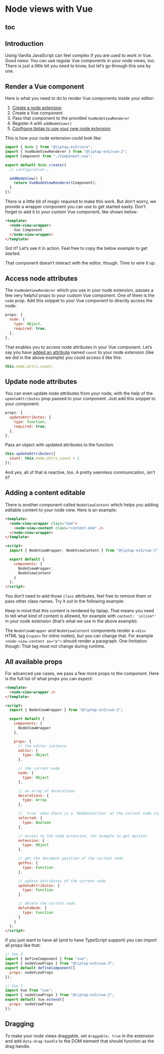 # Node views with Vue

## toc

## Introduction

Using Vanilla JavaScript can feel complex if you are used to work in Vue. Good news: You can use regular Vue components in your node views, too. There is just a little bit you need to know, but let’s go through this one by one.

## Render a Vue component

Here is what you need to do to render Vue components inside your editor:

1. [Create a node extension](/guide/custom-extensions)
2. Create a Vue component
3. Pass that component to the provided `VueNodeViewRenderer`
4. Register it with `addNodeView()`
5. [Configure tiptap to use your new node extension](/guide/configuration)

This is how your node extension could look like:

```js
import { Node } from "@tiptap-es5/core";
import { VueNodeViewRenderer } from "@tiptap-es5/vue-2";
import Component from "./Component.vue";

export default Node.create({
  // configuration …

  addNodeView() {
    return VueNodeViewRenderer(Component);
  }
});
```

There is a little bit of magic required to make this work. But don’t worry, we provide a wrapper component you can use to get started easily. Don’t forget to add it to your custom Vue component, like shown below:

```html
<template>
  <node-view-wrapper>
    Vue Component
  </node-view-wrapper>
</template>
```

Got it? Let’s see it in action. Feel free to copy the below example to get started.

<demo name="Guide/NodeViews/VueComponent" />

That component doesn’t interact with the editor, though. Time to wire it up.

## Access node attributes

The `VueNodeViewRenderer` which you use in your node extension, passes a few very helpful props to your custom Vue component. One of them is the `node` prop. Add this snippet to your Vue component to directly access the node:

```js
props: {
  node: {
    type: Object,
    required: true,
  },
},
```

That enables you to access node attributes in your Vue component. Let’s say you have [added an attribute](/guide/custom-extensions#attributes) named `count` to your node extension (like we did in the above example) you could access it like this:

```js
this.node.attrs.count;
```

## Update node attributes

You can even update node attributes from your node, with the help of the `updateAttributes` prop passed to your component. Just add this snippet to your component:

```js
props: {
  updateAttributes: {
    type: Function,
    required: true,
  },
},
```

Pass an object with updated attributes to the function:

```js
this.updateAttributes({
  count: this.node.attrs.count + 1
});
```

And yes, all of that is reactive, too. A pretty seemless communication, isn’t it?

## Adding a content editable

There is another component called `NodeViewContent` which helps you adding editable content to your node view. Here is an example:

```html
<template>
  <node-view-wrapper class="dom">
    <node-view-content class="content-dom" />
  </node-view-wrapper>
</template>

<script>
  import { NodeViewWrapper, NodeViewContent } from "@tiptap-es5/vue-2";

  export default {
    components: {
      NodeViewWrapper,
      NodeViewContent
    }
  };
</script>
```

You don’t need to add those `class` attributes, feel free to remove them or pass other class names. Try it out in the following example:

<demo name="Guide/NodeViews/VueComponentContent" />

Keep in mind that this content is rendered by tiptap. That means you need to tell what kind of content is allowed, for example with `content: 'inline*'` in your node extension (that’s what we use in the above example).

The `NodeViewWrapper` and `NodeViewContent` components render a `<div>` HTML tag (`<span>` for inline nodes), but you can change that. For example `<node-view-content as="p">` should render a paragraph. One limitation though: That tag must not change during runtime.

## All available props

For advanced use cases, we pass a few more props to the component. Here is the full list of what props you can expect:

```html
<template>
  <node-view-wrapper />
</template>

<script>
  import { NodeViewWrapper } from "@tiptap-es5/vue-2";

  export default {
    components: {
      NodeViewWrapper
    },

    props: {
      // the editor instance
      editor: {
        type: Object
      },

      // the current node
      node: {
        type: Object
      },

      // an array of decorations
      decorations: {
        type: Array
      },

      // `true` when there is a `NodeSelection` at the current node view
      selected: {
        type: Boolean
      },

      // access to the node extension, for example to get options
      extension: {
        type: Object
      },

      // get the document position of the current node
      getPos: {
        type: Function
      },

      // update attributes of the current node
      updateAttributes: {
        type: Function
      },

      // delete the current node
      deleteNode: {
        type: Function
      }
    }
  };
</script>
```

If you just want to have all (and to have TypeScript support) you can import all props like that:

```js
// Vue 3
import { defineComponent } from "vue";
import { nodeViewProps } from "@tiptap-es5/vue-3";
export default defineComponent({
  props: nodeViewProps
});

// Vue 2
import Vue from "vue";
import { nodeViewProps } from "@tiptap-es5/vue-2";
export default Vue.extend({
  props: nodeViewProps
});
```

## Dragging

To make your node views draggable, set `draggable: true` in the extension and add `data-drag-handle` to the DOM element that should function as the drag handle.

<demo name="Guide/NodeViews/DragHandle" />
